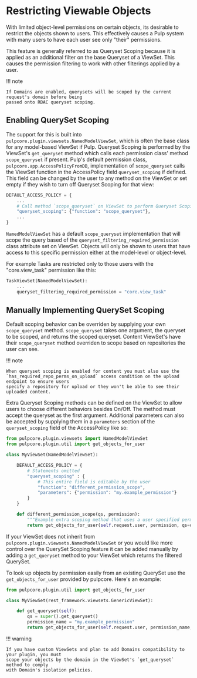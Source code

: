 # Restricting Viewable Objects

With limited object-level permissions on certain objects, its desirable to restrict the objects
shown to users. This effectively causes a Pulp system with many users to have each user see only
"their" permissions.

This feature is generally referred to as Queryset Scoping because it is applied as an additional
filter on the base Queryset of a ViewSet. This causes the permission filtering to work with other
filterings applied by a user.

!!! note

    If Domains are enabled, querysets will be scoped by the current request's domain before being
    passed onto RBAC queryset scoping.

## Enabling QuerySet Scoping

The support for this is built into `pulpcore.plugin.viewsets.NamedModelViewSet`, which is often
the base class for any model-based ViewSet if Pulp. Queryset Scoping is performed by the ViewSet's
`get_queryset` method which calls each permission class' method `scope_queryset` if present.
Pulp's default permission class, `pulpcore.app.AccessPolicyFromDB`, implementation of
`scope_queryset` calls the ViewSet function in the AccessPolicy field `queryset_scoping` if
defined. This field can be changed by the user to any method on the ViewSet or set empty if they
wish to turn off Queryset Scoping for that view:

```python
DEFAULT_ACCESS_POLICY = {
    ...
    # Call method `scope_queryset` on ViewSet to perform Queryset Scoping
    "queryset_scoping": {"function": "scope_queryset"},
    ...
}
```

`NamedModelViewSet` has a default `scope_queryset` implementation that will scope the query
based of the `queryset_filtering_required_permission` class attribute set on ViewSet.
Objects will only be shown to users that have access to this specific permission either at the
model-level or object-level.

For example Tasks are restricted only to those users with the "core.view_task" permission like
this:

```python
TaskViewSet(NamedModelViewSet):
    ...
    queryset_filtering_required_permission = "core.view_task"
```

## Manually Implementing QuerySet Scoping

Default scoping behavior can be overriden by supplying your own `scope_queryset` method.
`scope_queryset` takes one argument, the queryset to be scoped, and returns the scoped queryset.
Content ViewSet's have their `scope_queryset` method overriden to scope based on repositories
the user can see.

!!! note

    When queryset scoping is enabled for content you must also use the
    `has_required_repo_perms_on_upload` access condition on the upload endpoint to ensure users
    specify a repository for upload or they won't be able to see their uploaded content.

Extra Queryset Scoping methods can be defined on the ViewSet to allow users to choose different
behaviors besides On/Off. The method must accept the queryset as the first argument. Additional
parameters can also be accepted by supplying them in a `parameters` section of the
`queryset_scoping` field of the AccessPolicy like so:

```python
from pulpcore.plugin.viewsets import NamedModelViewSet
from pulpcore.plugin.util import get_objects_for_user

class MyViewSet(NamedModelViewSet):

    DEFAULT_ACCESS_POLICY = {
        # Statements omitted
        "queryset_scoping" : {
            # This entire field is editable by the user
            "function": "different_permission_scope",
            "parameters": {"permission": "my.example_permission"}
        }
    }

    def different_permission_scope(qs, permission):
        """Example extra scoping method that uses a user specified permission to scope."""
        return get_objects_for_user(self.request.user, permission, qs=qs)
```

If your ViewSet does not inherit from `pulpcore.plugin.viewsets.NamedModelViewSet` or you would
like more control over the QuerySet Scoping feature it can be added manually by adding a
`get_queryset` method to your ViewSet which returns the filtered QuerySet.

To look up objects by permission easily from an existing QuerySet use the `get_objects_for_user`
provided by pulpcore. Here's an example:

```python
from pulpcore.plugin.util import get_objects_for_user

class MyViewSet(rest_framework.viewsets.GenericViewSet):

    def get_queryset(self):
        qs = super().get_queryset()
        permission_name = "my.example_permission"
        return get_objects_for_user(self.request.user, permission_name, qs=qs)
```

!!! warning

    If you have custom ViewSets and plan to add Domains compatibility to your plugin, you must
    scope your objects by the domain in the ViewSet's `get_queryset` method to comply
    with Domain's isolation policies.
